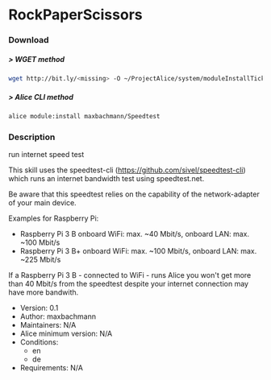 # RockPaperScissors

### Download

##### > WGET method
```bash
wget http://bit.ly/<missing> -O ~/ProjectAlice/system/moduleInstallTickets/Speedtest.install
```

##### > Alice CLI method
```bash
alice module:install maxbachmann/Speedtest
```

### Description
run internet speed test

This skill uses the speedtest-cli (https://github.com/sivel/speedtest-cli) which runs an internet bandwidth test using speedtest.net.

Be aware that this speedtest relies on the capability of the network-adapter of your main device.

Examples for Raspberry Pi: 
- Raspberry Pi 3 B  onboard WiFi: max. ~40 Mbit/s, onboard LAN: max. ~100 Mbit/s 
- Raspberry Pi 3 B+ onboard WiFi: max. ~100 Mbit/s, onboard LAN: max. ~225 Mbit/s

If a Raspberry Pi 3 B - connected to WiFi - runs Alice you won't get more than 40 Mbit/s from the speedtest despite your internet connection may have more bandwith.

- Version: 0.1
- Author: maxbachmann
- Maintainers: N/A
- Alice minimum version: N/A
- Conditions:
  - en
  - de
- Requirements: N/A
